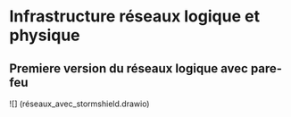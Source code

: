 # Infrastructure réseaux logique et physique

## Premiere version du réseaux logique avec pare-feu
![] (réseaux_avec_stormshield.drawio)